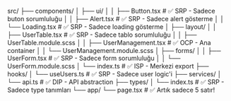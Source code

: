 src/
├── components/
│   ├── ui/
│   │   ├── Button.tsx          # ✅ SRP - Sadece buton sorumluluğu
│   │   ├── Alert.tsx           # ✅ SRP - Sadece alert gösterme
│   │   └── Loading.tsx         # ✅ SRP - Sadece loading gösterme
│   ├── layout/
│   │   ├── UserTable.tsx       # ✅ SRP - Sadece tablo sorumluluğu
│   │   ├── UserTable.module.scss
│   │   ├── UserManagement.tsx  # ✅ OCP - Ana container
│   │   └── UserManagement.module.scss
│   ├── forms/
│   │   ├── UserForm.tsx        # ✅ SRP - Sadece form sorumluluğu
│   │   └── UserForm.module.scss
│   └── index.ts               # ✅ ISP - Merkezi export
├── hooks/
│   └── useUsers.ts            # ✅ SRP - Sadece user logic'i
├── services/
│   └── api.ts                 # ✅ DIP - API abstraction
├── types/
│   └── index.ts               # ✅ SRP - Sadece type tanımları
└── app/
    └── page.tsx               # ✅ Artık sadece 5 satır!